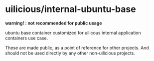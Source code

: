 # uilicious/internal-ubuntu-base

**warning! : not recommended for public usage**

ubuntu base container customized for uilicous internal application containers use case.

These are made public, as a point of reference for other projects. And should not be used directly by any other non-uilicious projects.
